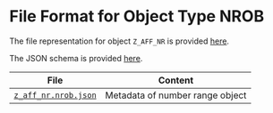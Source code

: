 # File Format for Object Type NROB

The file representation for object `Z_AFF_NR` is provided [here](./examples/z_aff_nr.nrob.json).

The JSON schema is provided [here](./nrob.json).

File | Content
 --- | ---
[`z_aff_nr.nrob.json`](./examples/z_aff_nr.nrob.json) | Metadata of number range object
